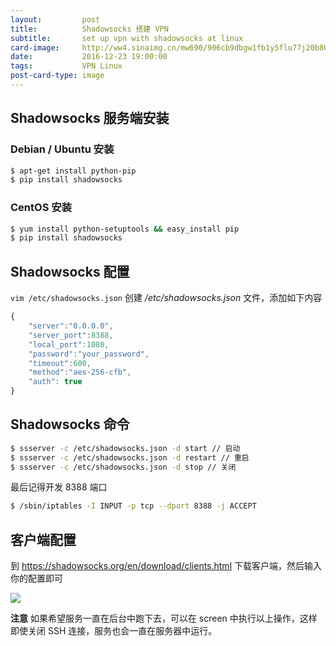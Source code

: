 ```yaml
---
layout:         post
title:          Shadowsocks 搭建 VPN
subtitle:       set up vpn with shadowsocks at linux
card-image:     http://ww4.sinaimg.cn/mw690/906cb9dbgw1fb1y5flu77j20b806qmxg.jpg
date:           2016-12-23 19:00:00
tags:           VPN Linux
post-card-type: image
---
```


## Shadowsocks 服务端安装

### Debian / Ubuntu 安装

```bash
$ apt-get install python-pip
$ pip install shadowsocks
```

### CentOS 安装

```bash
$ yum install python-setuptools && easy_install pip
$ pip install shadowsocks
```

## Shadowsocks 配置

```vim /etc/shadowsocks.json``` 创建 */etc/shadowsocks.json* 文件，添加如下内容

```js
{
    "server":"0.0.0.0",
    "server_port":8388,
    "local_port":1080,
    "password":"your_password",
    "timeout":600,
    "method":"aes-256-cfb",
    "auth": true
}
```

## Shadowsocks 命令

```bash
$ ssserver -c /etc/shadowsocks.json -d start // 启动
$ ssserver -c /etc/shadowsocks.json -d restart // 重启
$ ssserver -c /etc/shadowsocks.json -d stop // 关闭
```

最后记得开发 8388 端口

```bash
$ /sbin/iptables -I INPUT -p tcp --dport 8388 -j ACCEPT
```

## 客户端配置

到 https://shadowsocks.org/en/download/clients.html 下载客户端，然后输入你的配置即可

![](http://ww3.sinaimg.cn/mw690/906cb9dbjw1fb1wtxe06kj20sg0hyq4w.jpg)

**注意** 如果希望服务一直在后台中跑下去，可以在 screen 中执行以上操作，这样即使关闭 SSH 连接，服务也会一直在服务器中运行。
